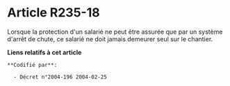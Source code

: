 # Article R235-18

Lorsque la protection d'un salarié ne peut être assurée que par un système d'arrêt de chute, ce salarié ne doit jamais
demeurer seul sur le chantier.

**Liens relatifs à cet article**

	**Codifié par**:

	  - Décret n°2004-196 2004-02-25
